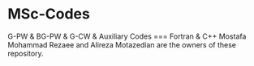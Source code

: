 # MSc-Codes
G-PW  &amp;  BG-PW  &amp;  G-CW &amp;  Auxiliary Codes === Fortran &amp; C++
Mostafa Mohammad Rezaee and Alireza Motazedian are the owners of these repository.
